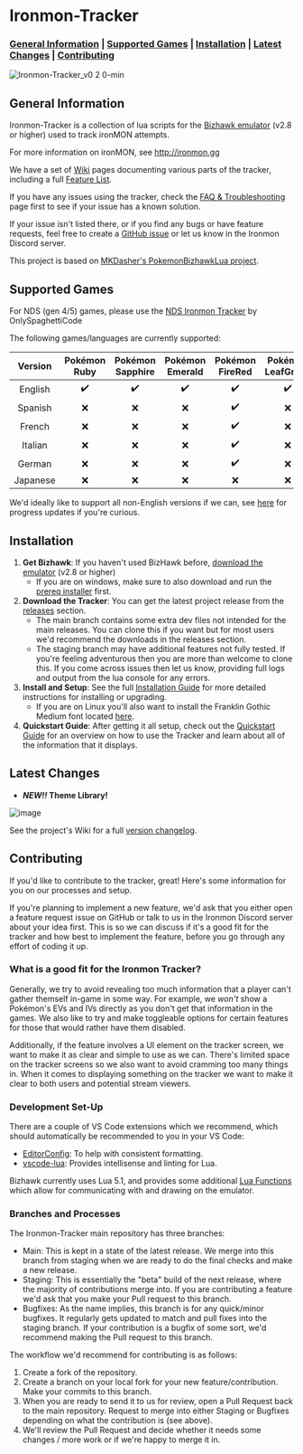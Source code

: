# Ironmon-Tracker

### [General Information](#general-information) | [Supported Games](#supported-games) | [Installation](#installation) | [Latest Changes](#latest-changes) | [Contributing](#contributing)

![Ironmon-Tracker_v0 2 0-min](https://user-images.githubusercontent.com/103706338/168518780-ceebdb88-57a8-49aa-b6b4-acc46c4d2101.gif)

## General Information

Ironmon-Tracker is a collection of lua scripts for the [Bizhawk emulator](https://tasvideos.org/BizHawk/ReleaseHistory) (v2.8 or higher) used to track ironMON attempts.

For more information on ironMON, see <http://ironmon.gg>

We have a set of [Wiki](https://github.com/besteon/Ironmon-Tracker/wiki/) pages documenting various parts of the tracker, including a full [Feature List](https://github.com/besteon/Ironmon-Tracker/wiki/Feature-List).

If you have any issues using the tracker, check the [FAQ & Troubleshooting](https://github.com/besteon/Ironmon-Tracker/wiki/FAQ-&-Troubleshooting) page first to see if your issue has a known solution.

If your issue isn't listed there, or if you find any bugs or have feature requests, feel free to create a [GitHub issue](https://github.com/besteon/Ironmon-Tracker/issues) or let us know in the Ironmon Discord server.

This project is based on [MKDasher's PokemonBizhawkLua project](https://github.com/mkdasher/PokemonBizhawkLua).

## Supported Games

For NDS (gen 4/5) games, please use the [NDS Ironmon Tracker](https://github.com/Brian0255/NDS-Ironmon-Tracker) by OnlySpaghettiCode

The following games/languages are currently supported:

| Version  | Pokémon Ruby | Pokémon Sapphire | Pokémon Emerald | Pokémon FireRed | Pokémon LeafGreen |
| :------: | :----------: | :--------------: | :-------------: | :-------------: | :---------------: |
| English  | ✔️ | ✔️ | ✔️ | ✔️ | ✔️ |
| Spanish  | ❌ | ❌ | ❌ | ✔️ | ❌ |
| French   | ❌ | ❌ | ❌ | ✔️ | ❌ |
| Italian  | ❌ | ❌ | ❌ | ✔️ | ❌ |
| German   | ❌ | ❌ | ❌ | ✔️ | ❌ |
| Japanese | ❌ | ❌ | ❌ | ❌ | ❌ |

We'd ideally like to support all non-English versions if we can, see [here](https://github.com/besteon/Ironmon-Tracker/issues/62) for progress updates if you're curious.

## Installation

1. **Get Bizhawk**: If you haven't used BizHawk before, [download the emulator](https://tasvideos.org/BizHawk/ReleaseHistory) (v2.8 or higher)
   - If you are on windows, make sure to also download and run the [prereq installer](https://github.com/TASEmulators/BizHawk-Prereqs/releases) first.
2. **Download the Tracker**: You can get the latest project release from the [releases](https://github.com/besteon/Ironmon-Tracker/releases/latest) section.
   - The main branch contains some extra dev files not intended for the main releases. You can clone this if you want but for most users we'd recommend the downloads in the releases section.
	- The staging branch may have additional features not fully tested. If you're feeling adventurous then you are more than welcome to clone this. If you come across issues then let us know, providing full logs and output from the lua console for any errors.
3. **Install and Setup**: See the full [Installation Guide](https://github.com/besteon/Ironmon-Tracker/wiki/Installation-Guide) for more detailed instructions for installing or upgrading.
   - If you are on Linux you'll also want to install the Franklin Gothic Medium font located [here](https://fontsgeek.com/fonts/Franklin-Gothic-Medium-Regular).
4. **Quickstart Guide**: After getting it all setup, check out the [Quickstart Guide](https://github.com/besteon/Ironmon-Tracker/wiki/Quickstart-Guide) for an overview on how to use the Tracker and learn about all of the information that it displays.

## Latest Changes

- **_NEW!!_ Theme Library!**

![image](https://user-images.githubusercontent.com/4258818/198950378-2a70157a-7a2d-4890-83ff-b657af4b2a1c.png)

See the project's Wiki for a full [version changelog](https://github.com/besteon/Ironmon-Tracker/wiki/Version-Changelog).

## Contributing

If you'd like to contribute to the tracker, great! Here's some information for you on our processes and setup.

If you're planning to implement a new feature, we'd ask that you either open a feature request issue on GitHub or talk to us in the Ironmon Discord server about your idea first. This is so we can discuss if it's a good fit for the tracker and how best to implement the feature, before you go through any effort of coding it up.

### What is a good fit for the Ironmon Tracker?

Generally, we try to avoid revealing too much information that a player can't gather themself in-game in some way. For example, we *won't* show a Pokémon's EVs and IVs directly as you don't get that information in the games. We also like to try and make toggleable options for certain features for those that would rather have them disabled.

Additionally, if the feature involves a UI element on the tracker screen, we want to make it as clear and simple to use as we can. There's limited space on the tracker screens so we also want to avoid cramming too many things in. When it comes to displaying something on the tracker we want to make it clear to both users and potential stream viewers.

### Development Set-Up

There are a couple of VS Code extensions which we recommend, which should automatically be recommended to you in your VS Code:

- [EditorConfig](https://marketplace.visualstudio.com/items?itemName=EditorConfig.EditorConfig): To help with consistent formatting.
- [vscode-lua](https://marketplace.visualstudio.com/items?itemName=trixnz.vscode-lua): Provides intellisense and linting for Lua.

Bizhawk currently uses Lua 5.1, and provides some additional [Lua Functions](https://tasvideos.org/Bizhawk/LuaFunctions) which allow for communicating with and drawing on the emulator.

### Branches and Processes

The Ironmon-Tracker main repository has three branches:

- Main: This is kept in a state of the latest release. We merge into this branch from staging when we are ready to do the final checks and make a new release.
- Staging: This is essentially the "beta" build of the next release, where the majority of contributions merge into. If you are contributing a feature we'd ask that you make your Pull request to this branch.
- Bugfixes: As the name implies, this branch is for any quick/minor bugfixes. It regularly gets updated to match and pull fixes into the staging branch. If your contribution is a bugfix of some sort, we'd recommend making the Pull request to this branch.

The workflow we'd recommend for contributing is as follows:

1. Create a fork of the repository.
2. Create a branch on your local fork for your new feature/contribution. Make your commits to this branch.
3. When you are ready to send it to us for review, open a Pull Request back to the main repository. Request to merge into either Staging or Bugfixes depending on what the contribution is (see above).
4. We'll review the Pull Request and decide whether it needs some changes / more work or if we're happy to merge it in.
